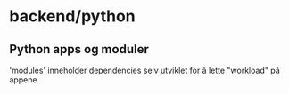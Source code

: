 # backend/python

## Python apps og moduler
'modules' inneholder dependencies selv utviklet for å lette "workload" på appene